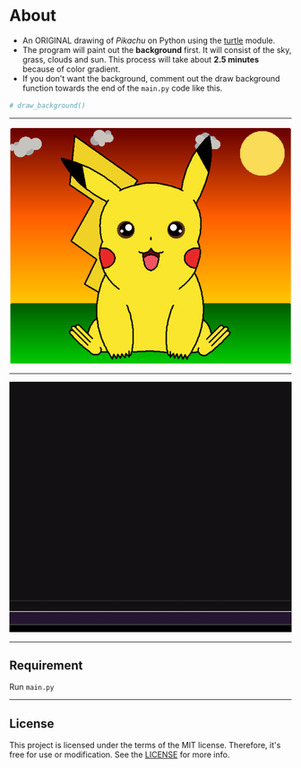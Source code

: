# About
-   An ORIGINAL drawing of *Pikachu* on Python using the [turtle](https://docs.python.org/3/library/turtle.html) module.
-   The program will paint out the **background** first. It will consist of the sky, grass, clouds and sun. This process will take about **2.5 minutes** because of color gradient.
-   If you don't want the background, comment out the draw background function towards the end of the `main.py` code like this.

```python
# draw_background()
```

---
<img src="https://github.com/cuberoy/pikachu/blob/main/pikachu.png">

---
<img src="https://github.com/cuberoy/pikachu/blob/main/pikachu.gif">

---
## Requirement
Run `main.py`

---
## License
This project is licensed under the terms of the MIT license. Therefore, it's free for use or modification. See the [LICENSE](https://github.com/cuberoy/pikachu/blob/main/LICENSE.txt) for more info.
